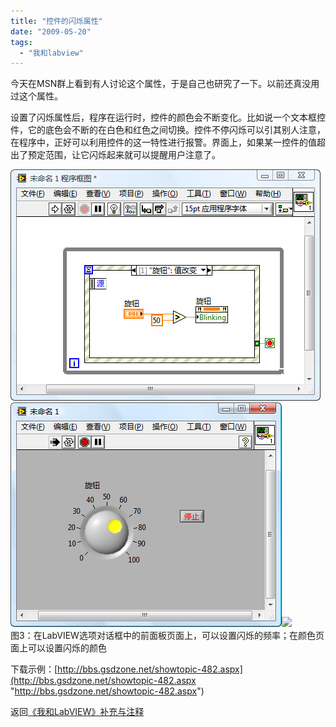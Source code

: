 ```yaml
---
title: "控件的闪烁属性"
date: "2009-05-20"
tags: 
  - "我和labview"
---
```


今天在MSN群上看到有人讨论这个属性，于是自己也研究了一下。以前还真没用过这个属性。

设置了闪烁属性后，程序在运行时，控件的颜色会不断变化。比如说一个文本框控件，它的底色会不断的在白色和红色之间切换。控件不停闪烁可以引其别人注意，在程序中，正好可以利用控件的这一特性进行报警。界面上，如果某一控件的值超出了预定范围，让它闪烁起来就可以提醒用户注意了。

[![](images/8c0e24e1c3365bcf65a1387e97b2e657.png)![](images/6bb52f0338e8cf4f31e6886360cd1106.png)![](http://ruanqizhen.wordpress.com/wp-content/uploads/2009/05/6bb52f0338e8cf4f31e6886360cd1106.png?w=300)](http://ruanqizhen.wordpress.com/wp-content/uploads/2009/05/ec69f7aa02d809c419f51b71ed2ddee2.png)  
图3：在LabVIEW选项对话框中的前面板页面上，可以设置闪烁的频率；在颜色页面上可以设置闪烁的颜色

下载示例：[http://bbs.gsdzone.net/showtopic-482.aspx](http://bbs.gsdzone.net/showtopic-482.aspx "http://bbs.gsdzone.net/showtopic-482.aspx")

返回[《我和LabVIEW》补充与注释](mmm2009-09-01_09.47/blog/cns!5852D4F797C53FB6!4402.entry)
